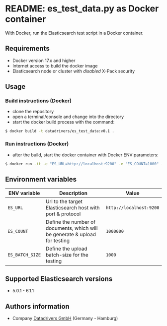 # README: es_test_data.py as Docker container

With Docker, run the Elasticsearch test script in a Docker container.

## Requirements

* Docker version 17.x and higher
* Internet access to build the docker image
* Elasticsearch node or cluster with *disabled* X-Pack security

## Usage

### Build instructions (Docker)

* clone the repository
* open a terminal/console and change into the directory
* start the docker build process with the command:

```bash
$ docker build -t datadrivers/es_test_data:v0.1 .
```

### Run instructions (Docker)

* after the build, start the docker container with Docker ENV parameters:

```bash
$ docker run -it -e "ES_URL=http://localhost:9200" -e "ES_COUNT=1000" -e "ES_BATCH_SIZE=100" datadrivers/es_test_data:v0.1
```

## Environment variables

| ENV variable | Description | Value |
| ------------ | ----------- | ----- |
| `ES_URL` | Url to the target Elasticsearch host with port & protocol | `http://localhost:9200` |
| `ES_COUNT` | Define the number of documents, which will be generate & upload for testing | `1000000` |
| `ES_BATCH_SIZE` | Define the upload batch-size for the testing | `1000` |

## Supported Elasticsearch versions

* 5.0.1 - 6.1.1

## Authors information

* Company [Datadrivers GmbH](http://www.datadrivers.de) (Germany - Hamburg)
